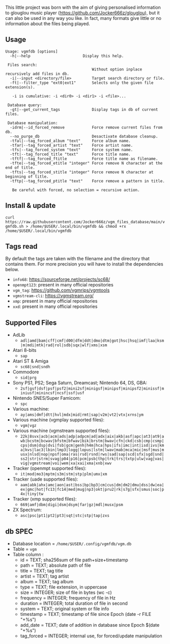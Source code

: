 This little project was born with the aim of giving personalised information to glouglou music player (https://github.com/Jocker666z/glouglou), but it can also be used in any way you like. In fact, many formats give little or no information about the files being played.

## Usage
```
Usage: vgmfdb [options]
  -h|--help                       Display this help.

 Files search:
                                      Without option inplace recursively add files in db.
  -i|--input <directory/file>         Target search directory or file.
  -ft|--filter_type "ext0|ext1"       Selects only the given file extension(s).

   -i is cumulative: -i <dir0> -i <dir1> -i <file>...

 Database query:
  -gt|--get_current_tags              Display tags in db of current files.

 Database manipulation:
  -idrm|--id_forced_remove            Force remove current files from db.
  --no_purge_db                       Desactivate database cleanup.
  -tfal|--tag_forced_album "text"     Force album name.
  -tfar|--tag_forced_artist "text"    Force artist name.
  -tfs|--tag_forced_system "text"     Force system name.
  -tft|--tag_forced_title "text"      Force title name.
  -tftf|--tag_forced_ftitle           Force title name as filename.
  -tfte|--tag_forced_etitle "integer" Force remove N character at the end of title.
  -tfts|--tag_forced_stitle "integer" Force remove N character at beginning of title.
  -tftp|--tag_forced_ptitle "text"    Force remove a pattern in title.

   Be careful with forced, no selection = recursive action.
```

## Install & update
`curl https://raw.githubusercontent.com/Jocker666z/vgm_files_database/main/vgmfdb.sh > /home/$USER/.local/bin/vgmfdb && chmod +rx /home/$USER/.local/bin/vgmfdb`

## Tags read
By default the tags are taken with the filename and the directory that contains them. For more precision you will have to install the dependencies below.

* `info68`: https://sourceforge.net/projects/sc68/
* `openmpt123`: present in many official repositories
* `vgm_tag`: https://github.com/vgmrips/vgmtools
* `vgmstream-cli`: https://vgmstream.org/
* `xmp`: present in many official repositories
* `xxd`: present in many official repositories

## Supported Files

* AdLib
	* `adl|amd|bam|cff|cmf|d00|dfm|ddt|dmo|dtm|got|hsc|hsq|imf|laa|ksm|m|mdi|mtk|rad|rol|sdb|sqx|wlf|xms|xsm`
* Atari 8-bits
	* `sap`
* Atari ST & Amiga
	* `sc68|snd|sndh`
* Commodore
	* `sid|prg`
* Sony PS1, PS2; Sega Saturn, Dreamcast; Nintendo 64, DS, GBA:
	* `2sf|gsf|dsf|psf|psf2|mini2sf|minigsf|minipsf|minipsf2|minissf|miniusf|minincsf|ncsf|ssf|usf`
* Nintendo SNES/Super Famicom:
	* `spc`
* Various machine:
	* `ay|ams|dmf|dtt|hvl|mdx|mid|rmt|sap|v2m|vt2|vtx|xrns|ym`
* Various machine (vgmplay supported files):
	* `vgm|vgz`
* Various machine (vgmstream supported files):
	* `22k|8svx|acb|acm|ads|adp|adpcm|ad|adx|aix|akb|asf|apc|at3|at9|awb|bcstm|bcwav|bfstm|bfwav|bik|brstm|bwav|cfn|ckd|csb|cmp|csmp|cps|dsm|dsp|dvi|fsb|gcm|genh|h4m|hca|hps|ifs|imc|int|isd|ivs|kma|kvs|lac3|lbin|lmp3|logg|lopus|lstm|lwav|mab|mca|mic|msf|mus|musx|nlsd|nop|npsf|oma|ras|rsd|rsnd|rws|sad|sap|scd|sfx|sgd|snd|ss2|str|strm|svag|p04|p16|pcm|psb|thp|trk|trs|txtp|ulw|vag|vas|vig|vgmstream|voi|wem|xa|xai|xma|xnb|xwv`
* Tracker (openmpt supported files):
	* `it|mod|mo3|mptm|s3m|stm|stp|plm|umx|xm`
* Tracker (uade supported files):
	* `aam|abk|ahx|amc|aon|ast|bss|bp|bp3|cm|cus|dm|dm2|dmu|dss|dw|ea|ex|gmc|hot|fc13|fc14|med|mug|np3|okt|pru2|rk|s7g|sfx|smus|soc|p4x|tiny|tw`
* Tracker (xmp supported files):
	* `669|amf|dbm|digi|dsm|dsym|far|gz|mdl|musx|psm`
* ZX Spectrum:
	* `asc|psc|pt1|pt2|pt3|sqt|stc|stp|tap|zxs`

## db SPEC
* Database location = `/home/$USER/.config/vgmfdb/vgm.db`
* Table = `vgm`
* Table column :
	* id = TEXT; sha256sum of file path+size+timestamp
	* path = TEXT; absolute path of file
	* title = TEXT; tag title
	* artist = TEXT; tag artist
	* album = TEXT; tag album
	* type = TEXT; file extension, in uppercase
	* size = INTEGER; size of file in bytes (wc -c)
	* frequency = INTEGER; frequency of file in Hz
	* duration = INTEGER; total duration of file in second
	* system = TEXT; original system or file info
	* timestamp = TEXT; timestamp of file since Epoch (date -r FILE "+%s")
	* add_date = TEXT; date of addition in database since Epoch $(date "+%s")
	* tag_forced = INTEGER; internal use, for forced/update manipulation
